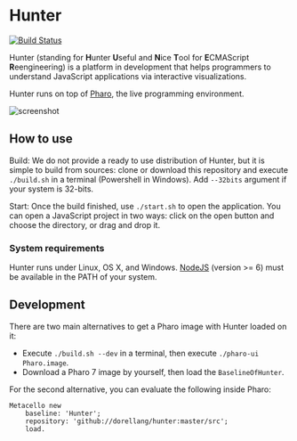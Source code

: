 # Hunter

[![Build Status](https://travis-ci.org/dorellang/hunter.svg?branch=master)](https://travis-ci.org/dorellang/hunter)

Hunter (standing for **H**unter **U**seful and **N**ice **T**ool for **E**CMAScript **R**eengineering) is a platform in development that helps programmers to understand JavaScript applications via interactive visualizations.

Hunter runs on top of [Pharo](http://pharo.org), the live programming environment.

![screenshot](screenshot.png)

## How to use

Build: We do not provide a ready to use distribution of Hunter, but it is simple to build from sources: clone or download this repository and execute `./build.sh` in a terminal (Powershell in Windows). Add `--32bits` argument if your system is 32-bits.

Start: Once the build finished, use `./start.sh` to open the application. You can open a JavaScript project in two ways: click on the open button and choose the directory, or drag and drop it.

### System requirements

Hunter runs under Linux, OS X, and Windows.
[NodeJS](https://nodejs.org/en/) (version >= 6) must be available in the PATH of your system.

## Development

There are two main alternatives to get a Pharo image with Hunter loaded on it:

* Execute `./build.sh --dev` in a terminal, then execute `./pharo-ui Pharo.image`.
* Download a Pharo 7 image by yourself, then load the `BaselineOfHunter`.

For the second alternative, you can evaluate the following inside Pharo:

```smalltalk
Metacello new
	baseline: 'Hunter';
	repository: 'github://dorellang/hunter:master/src';
	load.
```
